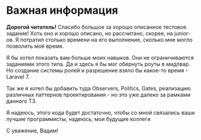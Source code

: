 <h1>Важная информация</h1>
<p><strong>Дорогой читатель!</strong> Спасибо большое за хорошо описанное тестовое задание! Хоть оно и хорошо описано, но рассчитано, скорее, на junior-ов. Я потратил столько времени на его выполнение, сколько мне могло позволить моё время.</p>
<p>Я бы хотел показать вам больше моих навыков. Они не ограничиваются заданиями этого типа. Да и здесь я бы мог обернуть роуты в мидлвар. Но создание системы ролей и разрешение взяло бы какое-то время - Laravel 7.</p>
<p>Так же я хотел бы добавить туда Observers, Politics, Gates, реализацию различных паттернов проектирования - но это уже далеко за рамками данного ТЗ.<p>
<p>Я надеюсь, этого кода будет достаточно, чтобы со мной связались ваши лучшие программисты, надеюсь, мои будущие коллеги<p>
    
<p>С уважение, Вадим!</p>

